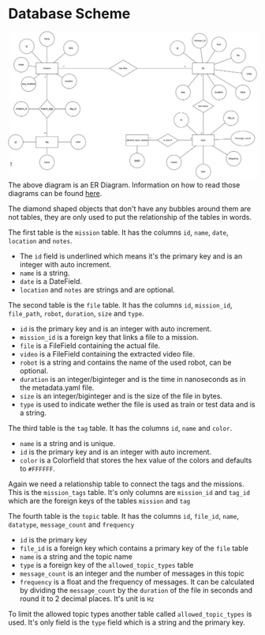 # Database Scheme #
![ER Diagram](db_scheme_er_diagram.png)
The above diagram is an ER Diagram. Information on how to read those diagrams can be found [here](https://www.pertuniti.com/documentation/eer/).

The diamond shaped objects that don't have any bubbles around them are not tables, they are only used to put the relationship of the tables in words.

The first table is the `mission` table. It has the columns `id`, `name`, `date`, `location` and `notes`.
- The `id` field is underlined which means it's the primary key and is an integer with auto increment.
- `name` is a string.
- `date` is a DateField.
- `location` and `notes` are strings and are optional.

The second table is the `file` table. It has the columns `id`, `mission_id`, `file_path`, `robot`, `duration`, `size` and `type`.
- `id` is the primary key and is an integer with auto increment.
- `mission_id` is a foreign key that links a file to a mission.
- `file` is a FileField containing the actual file.
- `video` is a FileField containing the extracted video file.
- `robot` is a string and contains the name of the used robot, can be optional.
- `duration` is an integer/biginteger and is the time in nanoseconds as in the metadata.yaml file.
- `size` is an integer/biginteger and is the size of the file in bytes.
- `type` is used to indicate wether the file is used as train or test data and is a string.

The third table is the `tag` table. It has the columns `id`, `name` and `color`.
- `name` is a string and is unique.
- `id` is the primary key and is an integer with auto increment.
- `color` is a Colorfield that stores the hex value of the colors and defaults to `#FFFFFF`. 

Again we need a relationship table to connect the tags and the missions. This is the `mission_tags` table.
It's only columns are `mission_id` and `tag_id` which are the foreign keys of the tables `mission` and `tag`

The fourth table is the `topic` table. It has the columns `id`, `file_id`, `name`, `datatype`, `message_count` and `frequency`
- `id` is the primary key
- `file_id` is a foreign key which contains a primary key of the `file` table
- `name` is a string and the topic name
- `type` is a foreign key of the `allowed_topic_types` table
- `message_count` is an integer and the number of messages in this topic
- `frequency` is a float and the frequency of messages. It can be calculated by dividing the `message_count` by the `duration` of the file in seconds and round it to 2 decimal places. It's unit is `Hz`

To limit the allowed topic types another table called `allowed_topic_types` is used. It's only field is the `type` field which is a string and the primary key.